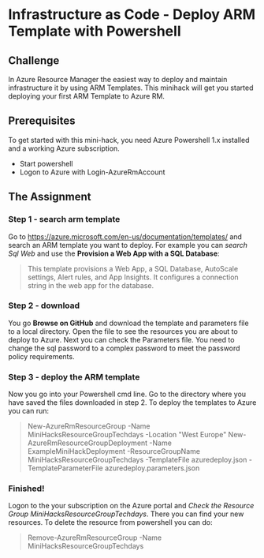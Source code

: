 # Infrastructure as Code - Deploy ARM Template with Powershell #

## Challenge ##
In Azure Resource Manager the easiest way to deploy and maintain infrastructure it by using ARM Templates. This minihack will get you started deploying your first ARM Template to Azure RM.

## Prerequisites ##
To get started with this mini-hack, you need Azure Powershell 1.x installed and a working Azure subscription.

- Start powershell
- Logon to Azure with Login-AzureRmAccount

## The Assignment ##

### Step 1 - search arm template ###
Go to https://azure.microsoft.com/en-us/documentation/templates/ and search an ARM template you want to deploy.
For example you can *search Sql Web* and use the __Provision a Web App with a SQL Database__:

> This template provisions a Web App, a SQL Database, AutoScale settings, Alert rules, and App Insights. It configures a connection string in the web app for the database.

### Step 2 - download ###
You go **Browse on GitHub** and download the template and parameters file to a local directory.
Open the file to see the resources you are about to deploy to Azure. Next you can check the Parameters file. You need to change the sql password to a complex password to meet the password policy requirements.

### Step 3 - deploy the ARM template ###
Now you go into your Powershell cmd line. Go to the directory where you have saved the files downloaded in step 2. To deploy the templates to Azure you can run:

> New-AzureRmResourceGroup -Name MiniHacksResourceGroupTechdays -Location "West Europe"
> New-AzureRmResourceGroupDeployment -Name ExampleMiniHackDeployment -ResourceGroupName MiniHacksResourceGroupTechdays -TemplateFile azuredeploy.json -TemplateParameterFile azuredeploy.parameters.json

### Finished! ###
Logon to the your subscription on the Azure portal and *Check the Resource Group MiniHacksResourceGroupTechdays*. There you can find your new resources. To delete the resource from powershell you can do:

> Remove-AzureRmResourceGroup -Name MiniHacksResourceGroupTechdays